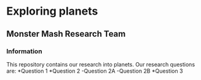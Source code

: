 # Exploring planets

## Monster Mash Research Team

### Information 

This repository contains our research into planets.  Our research questions are:
*Question 1
*Question 2
  -Question 2A
  -Question 2B
*Question 3
